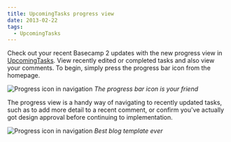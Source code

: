 ```yaml
---
title: UpcomingTasks progress view
date: 2013-02-22
tags:
  - UpcomingTasks
---
```


Check out your recent Basecamp 2 updates with the new progress view in [UpcomingTasks](/brendan/posts/farewell-upcomingtasks). View recently edited or completed tasks and also view your comments. To begin, simply press the progress bar icon from the homepage.

![Progress icon in navigation](/images/brendan/progress-nav.png)
*The progress bar icon is your friend*

The progress view is a handy way of navigating to recently updated tasks, such as to add more detail to a recent comment, or confirm you've actually got design approval before continuing to implementation.

![Progress icon in navigation](/images/brendan/progress-sample.png)
*Best blog template ever*